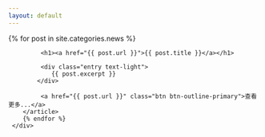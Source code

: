 ```yaml
---
layout: default
---
```

<div class="container">
    <div class="posts">
        {% for post in site.categories.news %}
        <article class="post  mt-4">

             <h1><a href="{{ post.url }}">{{ post.title }}</a></h1>

             <div class="entry text-light">
                {{ post.excerpt }}
            </div>

             <a href="{{ post.url }}" class="btn btn-outline-primary">查看更多...</a>
        </article>
        {% endfor %}
     </div>
</div>